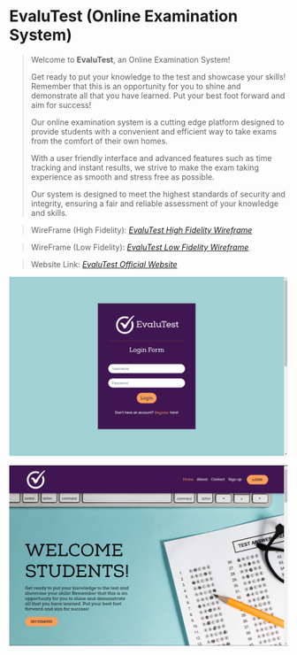 # EvaluTest (Online Examination System)

> Welcome to **EvaluTest**, an Online Examination System! 
>
> Get ready to put your knowledge to the test and showcase your skills! Remember that this is an opportunity for you to shine and demonstrate all that you have learned. Put your best foot forward and aim for success!
>
> Our online examination system is a cutting edge platform designed to provide students with a convenient and efficient way to take exams from the comfort of their own homes.
>
> With a user friendly interface and advanced features such as time tracking and instant results, we strive to make the exam taking experience as smooth and stress free as possible.
>
> Our system is designed to meet the highest standards of security and integrity, ensuring a fair and reliable assessment of your knowledge and skills.

> WireFrame (High Fidelity): *[EvaluTest High Fidelity Wireframe](https://www.figma.com/file/bjoKScVZfMU4yJmV76Cbnp/EvaluTest-High-Fidelity-Wireframe?node-id=3%3A14&t=gU5f9zy0ZAV31Lrq-1)*  

> WireFrame (Low Fidelity): *[EvaluTest Low Fidelity Wireframe](https://www.figma.com/file/rZtAktJIOZy6xCmXXaxfJi/EvaluTest-Low-Fidelity-Wireframe?node-id=5%3A157&t=dgnH1gZjuwAEjkhG-1)*  

> Website Link: *[EvaluTest Official Website](https://evalutest.000webhostapp.com//)*  

[![EvaluTest Login Page](/assets/images/login.png)](http://evalutest.infinityfreeapp.com/)  

[![EvaluTest Home Page](/assets/images/home-page.png)](http://evalutest.infinityfreeapp.com/)  
#
